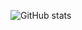 ![GitHub stats](https://github-readme-stats.vercel.app/api?username=engkad&show_icons=true&theme=transparent&hide_rank=true)
